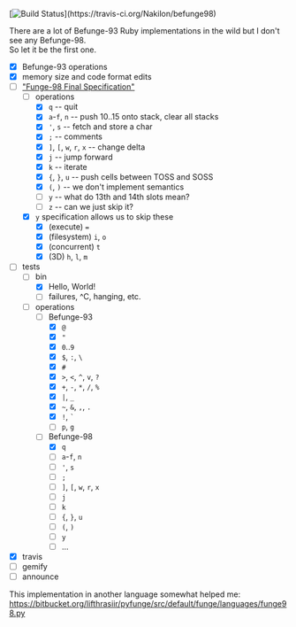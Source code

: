 [![Build Status](https://travis-ci.org/Nakilon/befunge98.png?)](https://travis-ci.org/Nakilon/befunge98)

There are a lot of Befunge-93 Ruby implementations in the wild but I don't see any Befunge-98.  
So let it be the first one.

- [x] Befunge-93 operations
- [x] memory size and code format edits
- [ ] ["Funge-98 Final Specification"](https://github.com/catseye/Funge-98/blob/master/doc/funge98.markdown)
  - [ ] operations
    - [x] `q` -- quit <exit code>
    - [x] `a`-`f`, `n` -- push 10..15 onto stack, clear all stacks
    - [x] `'`, `s` -- fetch and store a char
    - [x] `;` -- comments
    - [x] `]`, `[`, `w`, `r`, `x` -- change delta
    - [x] `j` -- jump forward
    - [x] `k` -- iterate
    - [x] `{`, `}`, `u` -- push cells between TOSS and SOSS
    - [x] `(`, `)` -- we don't implement semantics
    - [ ] `y` -- what do 13th and 14th slots mean?
    - [ ] `z` -- can we just skip it?
  - [x] `y` specification allows us to skip these
    - [x] (execute) `=`
    - [x] (filesystem) `i`, `o`
    - [x] (concurrent) `t`
    - [x] (3D) `h`, `l`, `m`
- [ ] tests
  - [ ] bin
    - [x] Hello, World!
    - [ ] failures, ^C, hanging, etc.
  - [ ] operations
    - [ ] Befunge-93
      - [x] `@`
      - [x] `"`
      - [x] `0`..`9`
      - [x] `$`, `:`, `\`
      - [x] `#`
      - [x] `>`, `<`, `^`, `v`, `?`
      - [x] `+`, `-`, `*`, `/`, `%`
      - [x] `|`, `_`
      - [x] `~`, `&`, `,`, `.`
      - [x] `!`, `` ` ``
      - [ ] `p`, `g`
    - [ ] Befunge-98
      - [x] `q`
      - [ ] `a`-`f`, `n`
      - [ ] `'`, `s`
      - [ ] `;`
      - [ ] `]`, `[`, `w`, `r`, `x`
      - [ ] `j`
      - [ ] `k`
      - [ ] `{`, `}`, `u`
      - [ ] `(`, `)`
      - [ ] `y`
      - [ ] ...
- [x] travis
- [ ] gemify
- [ ] announce

This implementation in another language somewhat helped me: https://bitbucket.org/lifthrasiir/pyfunge/src/default/funge/languages/funge98.py
